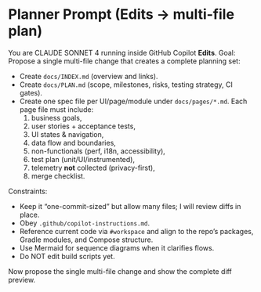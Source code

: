 # Planner Prompt (Edits → multi-file plan)

You are CLAUDE SONNET 4 running inside GitHub Copilot **Edits**. 
Goal: Propose a single multi-file change that creates a complete planning set:
- Create `docs/INDEX.md` (overview and links).
- Create `docs/PLAN.md` (scope, milestones, risks, testing strategy, CI gates).
- Create one spec file per UI/page/module under `docs/pages/*.md`. Each page file must include:
  1) business goals,
  2) user stories + acceptance tests,
  3) UI states & navigation,
  4) data flow and boundaries,
  5) non-functionals (perf, i18n, accessibility),
  6) test plan (unit/UI/instrumented),
  7) telemetry **not** collected (privacy-first),
  8) merge checklist.

Constraints:
- Keep it “one-commit-sized” but allow many files; I will review diffs in place.
- Obey `.github/copilot-instructions.md`.
- Reference current code via `#workspace` and align to the repo’s packages, Gradle modules, and Compose structure.
- Use Mermaid for sequence diagrams when it clarifies flows.
- Do NOT edit build scripts yet.

Now propose the single multi-file change and show the complete diff preview.
